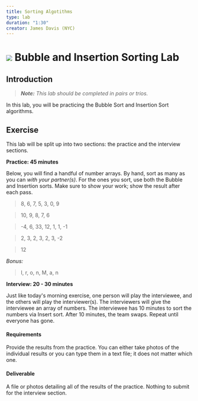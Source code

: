 ```yaml
---
title: Sorting Algotithms
type: lab
duration: "1:30"
creator: James Davis (NYC)
---
```


# ![](https://ga-dash.s3.amazonaws.com/production/assets/logo-9f88ae6c9c3871690e33280fcf557f33.png) Bubble and Insertion Sorting Lab

## Introduction

> ***Note:*** _This lab should be completed in pairs or trios._

In this lab, you will be practicing the Bubble Sort and Insertion Sort algorithms.

## Exercise

This lab will be split up into two sections: the practice and the interview sections.

**Practice: 45 minutes**

Below, you will find a handful of number arrays. By hand, sort as many as you can *with your partner(s)*. For the ones you sort, use both the Bubble and Insertion sorts. Make sure to show your work; show the result after each pass.

> 8, 6, 7, 5, 3, 0, 9

> 10, 9, 8, 7, 6

> -4, 6, 33, 12, 1, 1, -1

> 2, 3, 2, 3, 2, 3, -2

> 12

*Bonus:*

> I, r, o, n, M, a, n

**Interview: 20 - 30 minutes**

Just like today's morning exercise, one person will play the interviewee, and the others will play the interviewer(s). The interviewers will give the interviewee an array of numbers. The interviewee has 10 minutes to sort the numbers via Insert sort. After 10 minutes, the team swaps. Repeat until everyone has gone.

#### Requirements

Provide the results from the practice. You can either take photos of the individual results or you can type them in a text file; it does not matter which one.

#### Deliverable

A file or photos detailing all of the results of the practice. Nothing to submit for the interview section.
